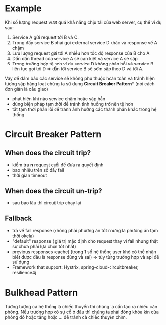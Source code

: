 # Example

Khi số lượng request vượt quá khả năng chịu tải của web server, cụ thể ví dụ sau:

1. Service A gửi request tới B và C.
2. Trong đấy service B phải gọi external service D khác và response về A chậm
3. Lưu lượng request gửi tới A nhiều hơn tốc độ response của B cho A
4. Dần dần thread của service A sẽ cạn kiệt và service A sẽ sập
5. Trong trường hợp tệ hơn ví dụ service D không phản hồi và service B liên tục gọi tới D => dẫn tới service B sẽ sớm sập theo D và tới A.

Vậy để đảm bảo các service sẽ không phụ thuộc hoàn toàn và tránh hiện tượng sập hàng loạt chúng ta sử dụng **Circuit Breaker Pattern*** (nói cách đơn giản là cầu giao)

- phát hiện khi nào service chậm hoặc sập hẳn
- dùng biện pháp tạm thời để tránh tình huống trở nên tệ hơn
- tắt tạm thời phần lỗi để tránh ảnh hưởng các thành phần khác trong hệ thống

# Circuit Breaker Pattern

## When does the circuit trip?

- kiểm tra **n** request cuối để đưa ra quyết định
- bao nhiêu trên số đấy fail
- thời gian timeout

## When does the circuit un-trip?

- sau bao lâu thì circuit trip chạy lại

## Fallback

- trả về fail response (không phải phương án tốt nhưng là phương án tạm thời okela)
- "default" response ( giá trị mặc định cho request thay vì fail nhưng thật sự chưa phải lựa chọn tốt nhất)
- previous responses (cache) (trong 1 số hệ thống user khó có thể nhận biết được đâu là response đúng và sai) => tùy từng trường hợp và api để sử dụng
- Framework that support: Hystrix, spring-cloud-circuitbreaker, resilience4j

# Bulkhead Pattern

Tưởng tượng cả hệ thống là chiếc thuyền thì chúng ta cần tạo ra nhiều căn phòng. Nếu trường hợp có sự cố ở đâu thì chúng ta phải đóng khóa kín cửa phòng đó hoặc tầng hoặc ... để tránh cả chiếc thuyền chìm.